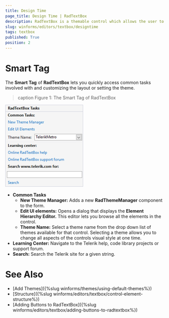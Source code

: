 ```yaml
---
title: Design Time
page_title: Design Time | RadTextBox
description: RadTextBox is a themable control which allows the user to type text.
slug: winforms/editors/textbox/designtime
tags: textbox
published: True
position: 2
---
```


# Smart Tag

The __Smart Tag__ of __RadTextBox__ lets you quickly access common tasks involved with and customizing the layout or setting the theme.

>caption Figure 1: The Smart Tag of RadTextBox

![editors-radtextbox-design-time001](images/editors-radtextbox-design-time001.png)        

* __Common Tasks__
    - __New Theme Manager:__ Adds a new __RadThemeManager__ component to the form.
    - __Edit UI elements:__ Opens a dialog that displays the __Element Hierarchy Editor.__ This editor lets you browse all the elements in the control.
    - __Theme Name:__ Select a theme name from the drop down list of themes available for that control. Selecting a theme allows you to change all aspects of the controls visual style at one time.
* __Learning Center:__ Navigate to the Telerik help, code library projects or support forum.
* __Search:__ Search the Telerik site for a given string.

# See Also

* [Add Themes]({%slug winforms/themes/using-default-themes%})
* [Structure]({%slug winforms/editors/textbox/control-element-structure%})
* [Adding Buttons to RadTextBox]({%slug winforms/editors/textbox/adding-buttons-to-radtextbox%})
